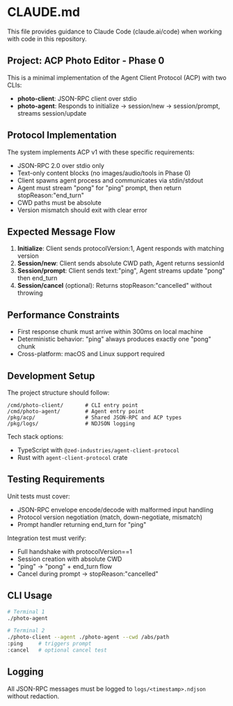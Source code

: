# CLAUDE.md

This file provides guidance to Claude Code (claude.ai/code) when working with code in this repository.

## Project: ACP Photo Editor - Phase 0

This is a minimal implementation of the Agent Client Protocol (ACP) with two CLIs:
- **photo-client**: JSON-RPC client over stdio
- **photo-agent**: Responds to initialize → session/new → session/prompt, streams session/update

## Protocol Implementation

The system implements ACP v1 with these specific requirements:
- JSON-RPC 2.0 over stdio only
- Text-only content blocks (no images/audio/tools in Phase 0)
- Client spawns agent process and communicates via stdin/stdout
- Agent must stream "pong" for "ping" prompt, then return stopReason:"end_turn"
- CWD paths must be absolute
- Version mismatch should exit with clear error

## Expected Message Flow

1. **Initialize**: Client sends protocolVersion:1, Agent responds with matching version
2. **Session/new**: Client sends absolute CWD path, Agent returns sessionId
3. **Session/prompt**: Client sends text:"ping", Agent streams update "pong" then end_turn
4. **Session/cancel** (optional): Returns stopReason:"cancelled" without throwing

## Performance Constraints

- First response chunk must arrive within 300ms on local machine
- Deterministic behavior: "ping" always produces exactly one "pong" chunk
- Cross-platform: macOS and Linux support required

## Development Setup

The project structure should follow:
```
/cmd/photo-client/       # CLI entry point
/cmd/photo-agent/        # Agent entry point  
/pkg/acp/                # Shared JSON-RPC and ACP types
/pkg/logs/               # NDJSON logging
```

Tech stack options:
- TypeScript with `@zed-industries/agent-client-protocol`
- Rust with `agent-client-protocol` crate

## Testing Requirements

Unit tests must cover:
- JSON-RPC envelope encode/decode with malformed input handling
- Protocol version negotiation (match, down-negotiate, mismatch)
- Prompt handler returning end_turn for "ping"

Integration test must verify:
- Full handshake with protocolVersion==1
- Session creation with absolute CWD
- "ping" → "pong" + end_turn flow
- Cancel during prompt → stopReason:"cancelled"

## CLI Usage

```bash
# Terminal 1
./photo-agent

# Terminal 2  
./photo-client --agent ./photo-agent --cwd /abs/path
:ping     # triggers prompt
:cancel   # optional cancel test
```

## Logging

All JSON-RPC messages must be logged to `logs/<timestamp>.ndjson` without redaction.